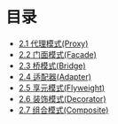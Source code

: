 # 目录
- [2.1 代理模式(Proxy)](2.1%20代理模式(Proxy).md)
- [2.2 门面模式(Facade)](2.2%20门面模式(Facade).md)
- [2.3 桥模式(Bridge)](2.3%20桥模式(Bridge).md)
- [2.4 适配器(Adapter)](2.4%20适配器(Adapter).md)
- [2.5 享元模式(Flyweight)](2.5%20享元模式(Flyweight).md)
- [2.6 装饰模式(Decorator)](2.6%20装饰模式(Decorator).md)
- [2.7 组合模式(Composite)](2.7%20组合模式(Composite).md)
